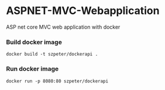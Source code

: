# ASPNET-MVC-Webapplication
ASP net core MVC web application with docker

### Build docker image
```
docker build -t szpeter/dockerapi .
```

### Run docker image
```
docker run -p 8080:80 szpeter/dockerapi
```
